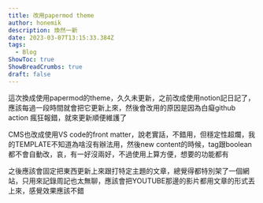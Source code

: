 ```yaml
---
title: 改用papermod theme
author: honemik
description: 煥然一新
date: 2023-03-07T13:15:33.384Z
tags:
  - Blog
ShowToc: true
ShowBreadCrumbs: true
draft: false
---
```


這次換成使用papermod的theme，久久未更新，之前改成使用notion記日記了，應該每過一段時間就會把它更新上來，然後會改用的原因是因為白癡github action 瘋狂報錯，就來更新順便維護了

CMS也改成使用VS code的front matter，說老實話，不錯用，但穩定性超爛，我的TEMPLATE不知道為啥沒有辦法用，然後new content的時候，tag跟boolean都不會自動改，哀，有一好沒兩好，不過使用上算方便，想要的功能都有

之後應該會固定把東西更新上來跟打特定主題的文章，總覺得都特別架了一個網站，只用來記錄周記也太無聊，應該會把YOUTUBE那邊的影片都用文章的形式丟上來，感覺效果應該不錯
